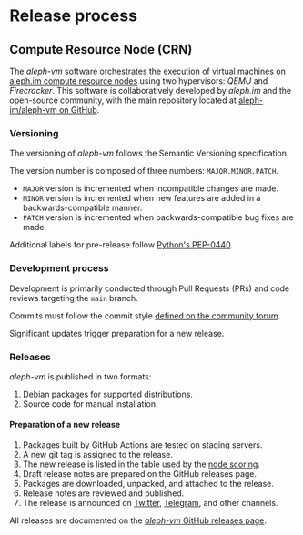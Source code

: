 # Release process

## Compute Resource Node (CRN)

The _aleph-vm_ software orchestrates the execution of virtual machines on
[aleph.im compute resource nodes](/nodes/compute/introduction/) using two hypervisors: 
_QEMU_ and _Firecracker_. 
This software is collaboratively developed by _aleph.im_ and the open-source community, 
with the main repository located at [aleph-im/aleph-vm on GitHub](https://github.com/aleph-im/aleph-vm).

### Versioning

The versioning of _aleph-vm_ follows the Semantic Versioning specification.

The version number is composed of three numbers: `MAJOR.MINOR.PATCH`.

- `MAJOR` version is incremented when incompatible changes are made.
- `MINOR` version is incremented when new features are added in a backwards-compatible manner.
- `PATCH` version is incremented when backwards-compatible bug fixes are made. 

Additional labels for pre-release follow [Python's PEP-0440](https://www.python.org/dev/peps/pep-0440/#pre-releases).

### Development process

Development is primarily conducted through Pull Requests (PRs) and code reviews targeting the `main` branch.

Commits must follow the commit style [defined on the community forum](https://community.aleph.im/t/git-commit-style/110).

Significant updates trigger preparation for a new release.

### Releases

_aleph-vm_ is published in two formats:

1. Debian packages for supported distributions.
2. Source code for manual installation.

#### Preparation of a new release

1. Packages built by GitHub Actions are tested on staging servers.
2. A new git tag is assigned to the release.
3. The new release is listed in the table used by the [node scoring](/nodes/resources/scoring/).
4. Draft release notes are prepared on the GitHub releases page.
5. Packages are downloaded, unpacked, and attached to the release.
6. Release notes are reviewed and published.
7. The release is announced on [Twitter](https://twitter.com/aleph_im), [Telegram](https://t.me/alephim), and other channels.

All releases are documented on the [_aleph-vm_ GitHub releases page](https://github.com/aleph-im/aleph-vm/releases).